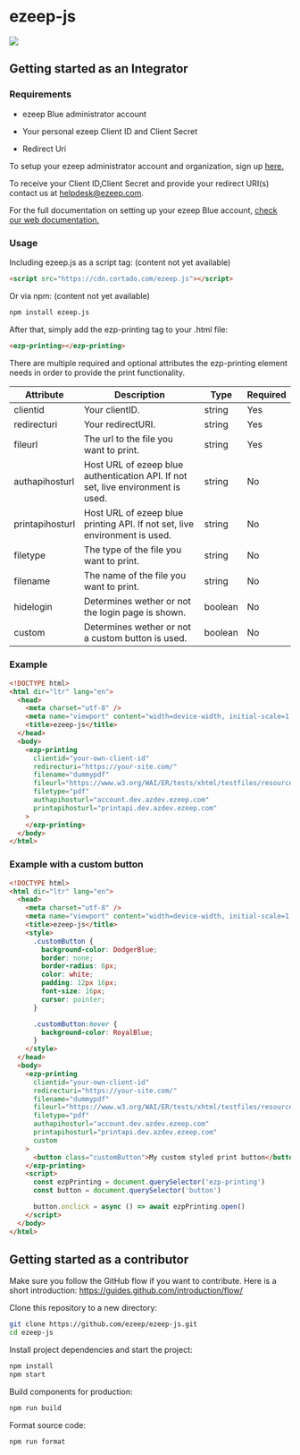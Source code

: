 # ezeep-js

[<img src="https://img.shields.io/badge/-Built%20With%20Stencil-16161d.svg?logo=data%3Aimage%2Fsvg%2Bxml%3Bbase64%2CPD94bWwgdmVyc2lvbj0iMS4wIiBlbmNvZGluZz0idXRmLTgiPz4KPCEtLSBHZW5lcmF0b3I6IEFkb2JlIElsbHVzdHJhdG9yIDE5LjIuMSwgU1ZHIEV4cG9ydCBQbHVnLUluIC4gU1ZHIFZlcnNpb246IDYuMDAgQnVpbGQgMCkgIC0tPgo8c3ZnIHZlcnNpb249IjEuMSIgaWQ9IkxheWVyXzEiIHhtbG5zPSJodHRwOi8vd3d3LnczLm9yZy8yMDAwL3N2ZyIgeG1sbnM6eGxpbms9Imh0dHA6Ly93d3cudzMub3JnLzE5OTkveGxpbmsiIHg9IjBweCIgeT0iMHB4IgoJIHZpZXdCb3g9IjAgMCA1MTIgNTEyIiBzdHlsZT0iZW5hYmxlLWJhY2tncm91bmQ6bmV3IDAgMCA1MTIgNTEyOyIgeG1sOnNwYWNlPSJwcmVzZXJ2ZSI%2BCjxzdHlsZSB0eXBlPSJ0ZXh0L2NzcyI%2BCgkuc3Qwe2ZpbGw6I0ZGRkZGRjt9Cjwvc3R5bGU%2BCjxwYXRoIGNsYXNzPSJzdDAiIGQ9Ik00MjQuNywzNzMuOWMwLDM3LjYtNTUuMSw2OC42LTkyLjcsNjguNkgxODAuNGMtMzcuOSwwLTkyLjctMzAuNy05Mi43LTY4LjZ2LTMuNmgzMzYuOVYzNzMuOXoiLz4KPHBhdGggY2xhc3M9InN0MCIgZD0iTTQyNC43LDI5Mi4xSDE4MC40Yy0zNy42LDAtOTIuNy0zMS05Mi43LTY4LjZ2LTMuNkgzMzJjMzcuNiwwLDkyLjcsMzEsOTIuNyw2OC42VjI5Mi4xeiIvPgo8cGF0aCBjbGFzcz0ic3QwIiBkPSJNNDI0LjcsMTQxLjdIODcuN3YtMy42YzAtMzcuNiw1NC44LTY4LjYsOTIuNy02OC42SDMzMmMzNy45LDAsOTIuNywzMC43LDkyLjcsNjguNlYxNDEuN3oiLz4KPC9zdmc%2BCg%3D%3D&colorA=16161d&style=flat-square">](https://stenciljs.com/docs/introduction)

## Getting started as an Integrator

### Requirements

- ezeep Blue administrator account
- Your personal ezeep Client ID and Client Secret<ezp-progress status="Loading printers"></ezp-progress>

- Redirect Uri

To setup your ezeep administrator account and organization, sign up [here.](https://www.ezeep.com/blue/)

To receive your Client ID,Client Secret and provide your redirect URI(s) contact us at helpdesk@ezeep.com.

For the full documentation on setting up your ezeep Blue account, [check our web documentation.](https://support.ezeep.com/en/support/home)

### Usage

Including ezeep.js as a script tag: (content not yet available)

```html
<script src="https://cdn.cortado.com/ezeep.js"></script>
```

Or via npm: (content not yet available)

```bash
npm install ezeep.js
```

After that, simply add the ezp-printing tag to your .html file:

```html
<ezp-printing></ezp-printing>
```

There are multiple required and optional attributes the ezp-printing element needs in order to provide the print functionality.

| Attribute       | Description                                       | Type    | Required |
| --------------- | ------------------------------------------------- | ------- | -------- |
| clientid        | Your clientID.                                    | string  | Yes      |
| redirecturi     | Your redirectURI.                                 | string  | Yes      |
| fileurl         | The url to the file you want to print.            | string  | Yes      |
| authapihosturl  | Host URL of ezeep blue authentication API. If not set, live environment is used.       | string  | No       |
| printapihosturl | Host URL of ezeep blue printing API. If not set, live environment is used.             | string  | No       |
| filetype        | The type of the file you want to print.           | string  | No       |
| filename        | The name of the file you want to print.           | string  | No       |
| hidelogin       | Determines wether or not the login page is shown. | boolean | No       |
| custom          | Determines wether or not a custom button is used. | boolean | No       |

### Example

```html
<!DOCTYPE html>
<html dir="ltr" lang="en">
  <head>
    <meta charset="utf-8" />
    <meta name="viewport" content="width=device-width, initial-scale=1.0, minimum-scale=1.0" />
    <title>ezeep-js</title>
  </head>
  <body>
    <ezp-printing
      clientid="your-own-client-id"
      redirecturi="https://your-site.com/"
      filename="dummypdf"
      fileurl="https://www.w3.org/WAI/ER/tests/xhtml/testfiles/resources/pdf/dummy.pdf"
      filetype="pdf"
      authapihosturl="account.dev.azdev.ezeep.com"
      printapihosturl="printapi.dev.azdev.ezeep.com"
    >
    </ezp-printing>
  </body>
</html>
```

### Example with a custom button

```html
<!DOCTYPE html>
<html dir="ltr" lang="en">
  <head>
    <meta charset="utf-8" />
    <meta name="viewport" content="width=device-width, initial-scale=1.0, minimum-scale=1.0" />
    <title>ezeep-js</title>
    <style>
      .customButton {
        background-color: DodgerBlue;
        border: none;
        border-radius: 6px;
        color: white;
        padding: 12px 16px;
        font-size: 16px;
        cursor: pointer;
      }

      .customButton:hover {
        background-color: RoyalBlue;
      }
    </style>
  </head>
  <body>
    <ezp-printing
      clientid="your-own-client-id"
      redirecturi="https://your-site.com/"
      filename="dummypdf"
      fileurl="https://www.w3.org/WAI/ER/tests/xhtml/testfiles/resources/pdf/dummy.pdf"
      filetype="pdf"
      authapihosturl="account.dev.azdev.ezeep.com"
      printapihosturl="printapi.dev.azdev.ezeep.com"
      custom
    >
      <button class="customButton">My custom styled print button</button>
    </ezp-printing>
    <script>
      const ezpPrinting = document.querySelector('ezp-printing')
      const button = document.querySelector('button')

      button.onclick = async () => await ezpPrinting.open()
    </script>
  </body>
</html>
```

## Getting started as a contributor

Make sure you follow the GitHub flow if you want to contribute. Here is a short introduction: https://guides.github.com/introduction/flow/

Clone this repository to a new directory:

```bash
git clone https://github.com/ezeep/ezeep-js.git
cd ezeep-js
```

Install project dependencies and start the project:

```bash
npm install
npm start
```

Build components for production:

```bash
npm run build
```

Format source code:

```bash
npm run format
```
